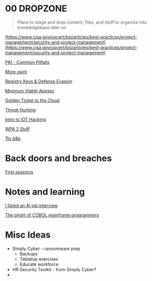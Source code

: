# 00 DROPZONE

> Place to stage and drop content, files, and stuff to organize into knowledgebase later on
> 

[https://www.cisa.gov/uscert/bsi/articles/best-practices/project-management/security-and-project-management](https://www.cisa.gov/uscert/bsi/articles/best-practices/project-management/security-and-project-management) 

[PKI - Common Pitfalls](00%20DROPZONE/PKI%20-%20Common%20Pitfalls.md)

[More osint](00%20DROPZONE/More%20osint.md)

[Registry Keys & Defense Evasion](00%20DROPZONE/Registry%20Keys%20&%20Defense%20Evasion%20a073d3e4287f43fcac2ed0388d1764ae.md)

[Minimum Viable Appsec](00%20DROPZONE/Minimum%20Viable%20Appsec.md)

[Golden Ticket to the Cloud](00%20DROPZONE/Golden%20Ticket%20to%20the%20Cloud.md)

[Threat Hunting](00%20DROPZONE/Threat%20Hunting.md)

[Intro to IOT Hacking](00%20DROPZONE/Intro%20to%20IOT%20Hacking.md)

[WPA 2 Stuff](00%20DROPZONE/WPA%202%20Stuff.md)

[Ttx b&b](00%20DROPZONE/Ttx%20b&b%204ca00a18ce1246b6b1f1d11f4fb5be89.md)

# Back doors and breaches

[First sessions](00%20DROPZONE/First%20sessions.md)

# Notes and learning

[I failed an AI job interview](00%20DROPZONE/I%20failed%20an%20AI%20job%20interview.md)

[The plight of COBOL mainframe programmers](00%20DROPZONE/The%20plight%20of%20COBOL%20mainframe%20programmers.md)

# Misc Ideas

- Simply Cyber - ransomware prep
    - Backups
    - Tabletop exercises
    - Educate workforce
- HR Security Toolkit - from Simply Cyber?
-